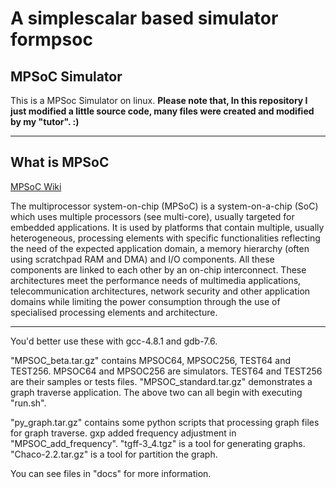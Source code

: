 # A simplescalar based simulator formpsoc
## MPSoC Simulator
This is a MPSoc Simulator on linux. **Please note that, In this repository I just modified a little source code, many files were created and modified by my "tutor".  :)**
***
## What is MPSoC
[MPSoC Wiki](https://en.wikipedia.org/wiki/MPSoC)

The multiprocessor system-on-chip (MPSoC) is a system-on-a-chip (SoC) which uses multiple processors (see multi-core), usually targeted for embedded applications. It is used by platforms that contain multiple, usually heterogeneous, processing elements with specific functionalities reflecting the need of the expected application domain, a memory hierarchy (often using scratchpad RAM and DMA) and I/O components. All these components are linked to each other by an on-chip interconnect. These architectures meet the performance needs of multimedia applications, telecommunication architectures, network security and other application domains while limiting the power consumption through the use of specialised processing elements and architecture.

---
You'd better use these with gcc-4.8.1 and gdb-7.6.

"MPSOC_beta.tar.gz" contains MPSOC64, MPSOC256, TEST64 and TEST256. MPSOC64 and MPSOC256 are simulators. TEST64 and TEST256 are their samples or tests files.
"MPSOC_standard.tar.gz" demonstrates a graph traverse application.
The above two can all begin with executing "run.sh".

"py_graph.tar.gz" contains some python scripts that processing graph files for graph traverse.
gxp added frequency adjustment in "MPSOC_add_frequency".
"tgff-3_4.tgz" is a tool for generating graphs.
"Chaco-2.2.tar.gz" is a tool for partition the graph.

You can see files in "docs" for more information.
